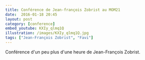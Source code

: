 ```yaml
---
title: Conférence de Jean-françois Zobrist au MOM21
date:  2016-01-18 20:45
layout: post
category: [conference]
embed_youtube: KXIy_qlmq1Q
illustration: /images/KXIy_qlmq1Q.jpg
tags: ["Jean-François Zobrist", "Favi"]
---
```




Conférence d'un peu plus d'une heure de Jean-François Zobrist.
